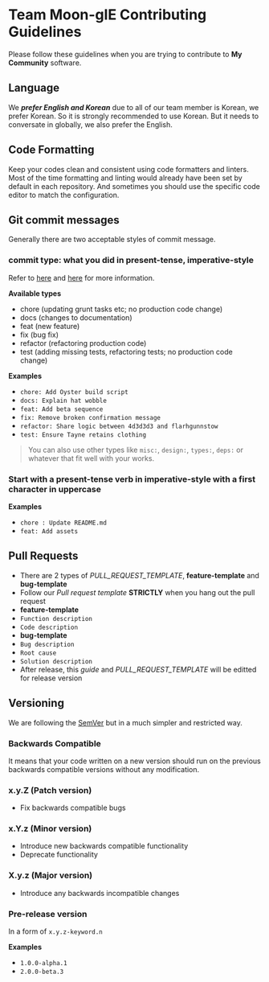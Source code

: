 # Team Moon-glE Contributing Guidelines

Please follow these guidelines when you are trying to contribute to **My Community** software.

## Language

We **_prefer English and Korean_** due to all of our team member is Korean, we prefer Korean. So it is strongly recommended to use Korean. But it needs to conversate in globally, we also prefer the English.

## Code Formatting

Keep your codes clean and consistent using code formatters and linters. Most of the time formatting and linting would already have been set by default in each repository. And sometimes you should use the specific code editor to match the configuration.

## Git commit messages

Generally there are two acceptable styles of commit message.

### commit type: what you did in present-tense, imperative-style

Refer to [here](http://karma-runner.github.io/0.10/dev/git-commit-msg.html) and [here](https://seesparkbox.com/foundry/semantic_commit_messages) for more information.

**Available types**

- chore (updating grunt tasks etc; no production code change)
- docs (changes to documentation)
- feat (new feature)
- fix (bug fix)
- refactor (refactoring production code)
- test (adding missing tests, refactoring tests; no production code change)

**Examples**

- `chore: Add Oyster build script`
- `docs: Explain hat wobble`
- `feat: Add beta sequence`
- `fix: Remove broken confirmation message`
- `refactor: Share logic between 4d3d3d3 and flarhgunnstow`
- `test: Ensure Tayne retains clothing`

> You can also use other types like `misc:`, `design:`, `types:`, `deps:` or whatever that fit well with your works.

### Start with a present-tense verb in imperative-style with a first character in uppercase

**Examples**

- `chore : Update README.md`
- `feat: Add assets`

## Pull Requests
- There are 2 types of _PULL_REQUEST_TEMPLATE_, **feature-template** and **bug-template**
- Follow our _Pull request template_ **STRICTLY** when you hang out the pull request
- **feature-template**
- `Function description`
- `Code description`
- **bug-template**
- `Bug description`
- `Root cause`
- `Solution description`
- After release, this _guide_ and _PULL_REQUEST_TEMPLATE_ will be editted for release version

## Versioning

We are following the [SemVer](https://semver.org/) but in a much simpler and restricted way.

### Backwards Compatible

It means that your code written on a new version should run on the previous backwards compatible versions without any modification.

### x.y.Z (Patch version)

- Fix backwards compatible bugs

### x.Y.z (Minor version)

- Introduce new backwards compatible functionality
- Deprecate functionality

### X.y.z (Major version)

- Introduce any backwards incompatible changes

### Pre-release version

In a form of `x.y.z-keyword.n`

**Examples**

- `1.0.0-alpha.1`
- `2.0.0-beta.3`

